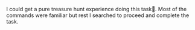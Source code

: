 I could get a pure treasure hunt experience doing this task:star_struck:. Most of the commands were familiar but rest I searched to proceed and complete the task.
